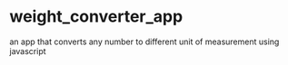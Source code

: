 # weight_converter_app
 an app that converts any number to different unit of measurement using javascript
